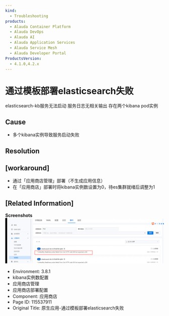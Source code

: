 ```yaml
---
kind:
  - Troubleshooting
products:
  - Alauda Container Platform
  - Alauda DevOps
  - Alauda AI
  - Alauda Application Services
  - Alauda Service Mesh
  - Alauda Developer Portal
ProductsVersion:
  - 4.1.0,4.2.x
---
```

<!-- A type of document that involves encountering a fault, diagnosing it, performing root cause analysis, and providing solutions. -->

# 通过模板部署elasticsearch失败

elasticsearch-kb服务无法启动 服务日志无相关输出 存在两个kibana pod实例

## Cause
- 多个kibana实例导致服务启动失败

## Resolution

## [workaround]
- 通过「应用商店管理」部署（不生成应用信息）
- 在「应用商店」部署时将kibana实例数设置为0，待es集群就绪后调整为1

## [Related Information]
**Screenshots**
![](assets/yuan-sheng-ying-yong-tong-guo-mo-ban-bu-shu-elasticsearchshi-bai/image2022-6-17_14-51-4.png)
- Environment: 3.8.1
- kibana实例数配置
- 应用商店管理
- 应用商店部署配置
- Component: 应用商店
- Page ID: 115537911
- Original Title: 原生应用-通过模板部署elasticsearch失败
